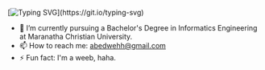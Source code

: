 [![Typing SVG](https://readme-typing-svg.herokuapp.com/?lines=Hi+there+👋;Abednego+Steven+here!)](https://git.io/typing-svg)


- 🔭 I’m currently pursuing a Bachelor's Degree in Informatics Engineering at Maranatha Christian University.
- 📫 How to reach me: abedwehh@gmail.com
- ⚡ Fun fact: I'm a weeb, haha.

